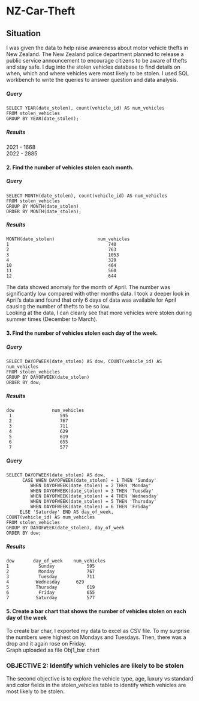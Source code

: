 # NZ-Car-Theft
## Situation 
I was given the data to help raise awareness about motor vehicle thefts in New Zealand. The New Zealand police department planned to release a public service announcement to encourage citizens to be aware of thefts and stay safe. I dug into the stolen vehicles database to find details on when, which and where vehicles were most likely to be stolen. I used SQL workbench to write the queries to answer question and data analysis.  
##### Query

` SELECT YEAR(date_stolen), count(vehicle_id) AS num_vehicles `     
` FROM stolen_vehicles `      
` GROUP BY YEAR(date_stolen); `  
##### Results
2021	-	1668  
2022	-	2885
#### 2. Find the number of vehicles stolen each month.  
##### Query
` SELECT MONTH(date_stolen), count(vehicle_id) AS num_vehicles `  
` FROM stolen_vehicles `  
` GROUP BY MONTH(date_stolen) `  
` ORDER BY MONTH(date_stolen); `  
##### Results
	MONTH(date_stolen)	              num_vehicles  
	1	                                  740  
	2	                                  763  
	3	                                  1053  
	4	                                  329  
	10	                                  464  
	11	                                  560  
	12	                                  644  
The data showed anomaly for the month of April. The number was significantly low compared with other months data. I took a deeper look in April’s data and found that only 6 days of data was available for April causing the number of thefts to be so low.  
Looking at the data, I can clearly see that more vehicles were stolen during summer times (December to March).
#### 3. Find the number of vehicles stolen each day of the week.  
##### Query  
` SELECT DAYOFWEEK(date_stolen) AS dow, COUNT(vehicle_id) AS num_vehicles `  
` FROM stolen_vehicles `  
` GROUP BY DAYOFWEEK(date_stolen) `  
` ORDER BY dow; `  
##### Results  
    dow              num_vehicles       
     1	                595    
     2	                767  
     3	                711  
     4	                629  
     5	                619  
     6	                655  
     7	                577  
##### Query  
` SELECT DAYOFWEEK(date_stolen) AS dow, `    
`       CASE WHEN DAYOFWEEK(date_stolen) = 1 THEN 'Sunday' `  
	     `          WHEN DAYOFWEEK(date_stolen) = 2 THEN 'Monday' `    
         `          WHEN DAYOFWEEK(date_stolen) = 3 THEN 'Tuesday' `  
         `          WHEN DAYOFWEEK(date_stolen) = 4 THEN 'Wednesday' `  
         `          WHEN DAYOFWEEK(date_stolen) = 5 THEN 'Thursday' `  
         `          WHEN DAYOFWEEK(date_stolen) = 6 THEN 'Friday' `  
 `      ELSE 'Saturday' END AS day_of_week, `  
	` COUNT(vehicle_id) AS num_vehicles `  
` FROM stolen_vehicles `  
` GROUP BY DAYOFWEEK(date_stolen), day_of_week `  
` ORDER BY dow; `		      
##### Results  
    dow       day_of_week    num_vehicles  
    1	        Sunday	          595  
    2	        Monday	          767  
    3	        Tuesday	          711  
    4	       Wednesday	  629  
    5	       Thursday	          619  
    6	        Friday	          655  
    7	       Saturday	          577  
#### 5. Create a bar chart that shows the number of vehicles stolen on each day of the week
To create bar char, I exported my data to excel as CSV file.
To my surprise the numbers were highest on Mondays and Tuesdays. Then, there was a drop and it again rose on Friday.  
Graph uploaded as file Obj1_bar chart  
### OBJECTIVE 2: Identify which vehicles are likely to be stolen
The second objective is to explore the vehicle type, age, luxury vs standard and color fields in the stolen_vehicles table to identify which vehicles are most likely to be stolen.






